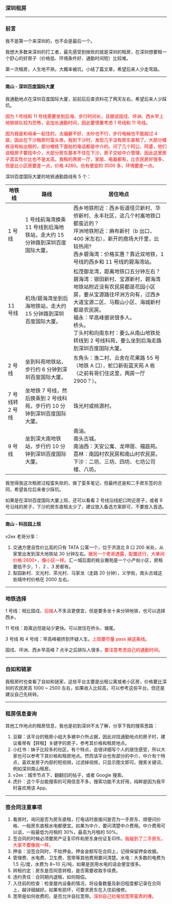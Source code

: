 ### 深圳租房

---
### 前言
我不是第一个来深圳的，也不会是最后一个。

我想大多数来深圳的打工者，最先感受到挫败的就是深圳的租房，在深圳想要租一个舒心的好房子（价格低、环境条件好、通勤时间短）比较难。

第一次租房，人生地不熟，大概率被坑，小结了篇文章，希望后来人少走弯路。

---
####  南山 - 深圳百度国际大厦
我通勤地点在深圳百度国际大厦，前前后后查资料花了两天左右，希望后来人少踩坑。

<font color=red>因为 1 号线和 11 号线需要坐到后海，步行时间长，且据说固戍、坪洲、西乡早上地铁排队较为恐怖，会加长通勤时间，因此要慎重考虑 1 号线和 11 号线。</font>

<font color=red>因为我是和母亲一起住的，太偏僻不好、太吵也不行，步行电梯也不能超过 4 层，因此在下沙租房时蛮头疼。我到下沙时，发现几乎没有房东直租了。大部分楼栋没有帖出租的，部分楼栋下面帖的电话都是中介的。问了几个阿公、阿婆，他们说租房子要找中介，大部分房东基本不住在下沙，房子交给中介管理，因此这里房子其实性价比也不是太高。我租的两房一厅，家居、电器都有，比农民房好很多，但是比小区房要差一点，价格 4280。也有便宜的 3500 多，环境要差一点。</font>

深圳百度国际大厦的地铁通勤路线有 5 个：

地铁线 | 路线  | 居住地点
--- | --- | ---
1 号线 |  1 号线前海湾换乘 11 号线到后海地铁站，走大约 15 分钟路到深圳百度国际大厦。 | 西乡地铁附近：西乡街道径贝新村、华侨新村、永丰社区，这几个村离地铁口都蛮近的？ <br/>坪洲地铁附近：麻布新村（b 出口，400 米左右），新开的商场大仟里，比较热闹?  <br/>西乡碧海湾：价格实惠？靠近双地铁，1 号线的西乡和 11 号线的碧海湾站。
11 号线 | 机场/碧海湾坐到后海地铁站，走大约 15 分钟路到深圳百度国际大厦。| 松茂御龙湾，距离地铁口五分钟左右？<br/>碧海湾：银田新村、宝源新村，碧海湾地铁站附近没有农民房都是花园小区房，要从宝源路往坪洲方向有，过西乡大道宝源二区、马鞍山小区、海城新村都是农民房。<br/>福永：早高峰据说很多人。<br/>桥头。<br/>丁头村和向南东村：要么从南山地铁处转线到 2 号线科苑，要么坐到后海走路到深圳百度国际大厦。
2 号线 | 坐到科苑地铁站，步行约 6 分钟到深圳百度国际大厦。 | 东角头：渔二村、云舍在花果路 55 号（地铁 A 口），蛇口新街蓝天苑 A 栋 （之前有哥们住这里，两房一厅 2900？）。
7 号线转 2 号线 |  坐地铁 7 号线，然后换乘到 2 号线科苑，步行约 10 分钟到深圳百度国际大厦。|  珠光村或桃源村。
9 号线 | 坐到深大南地铁站，步行约 10 分钟到深圳百度国际大厦。 |  南油。<br/>南头古城。<br/> 南油西：天安公寓、龙坤居、福庭苑。<br/>荔林：南园村农民房和南山村农民房。<br/>下沙：二坊、三坊、四坊、七坊公司楼、八坊。<br/>

我觉得我这次租房过程蛮失败的，做了蛮多笔记，但最终还是和二手房东签的合同，希望各位后来者少踩坑。

如果是在深圳百度国际大厦上班，还可以看看 2 号线沿线蛇口附近房子，或者 9 号沿线的房子，下沙的房东直租太少了，建议放入备选方案即可，不要放入首选。

----
#### 南山 - 科技园上班
v2ex 老哥分享：
1. 交通方便且性价比高的只有 TATA 公寓一个，位于洪浪北 B 口 200 米处，从家里出发到深大地铁站 30 分钟左右。<font color=red>据另一个老哥透露，配置还行，大单间价格 2600+，像小区一样。</font>汇一城后面的蚝业雅苑是一个小产权小区，房租要低不少，1 、2 、3 房都有。
2. 梨园新村、文光村、茶光村、马家龙（走路 20 分钟），义学街，南头古城这些城中村价格在 2000 左右。


---
### 地铁选择
1 号线：相比固戍、<font color=red>后瑞</font>人不多且更便宜，但是要多坐十来分钟地铁，也可以选择西乡。

11 号线：距离远但是站少更快。可以居住在桥头、塘尾。

3 号线 和 4 号线：早高峰被挤到怀疑人生。<font color=red>上班要尽量 pass 掉这条线。</font>

固戍、坪洲、西乡早高峰 7 点半之后排队人很多，<font color=red>要注意考虑自己的通勤时间。</font>

---
### 自如和链家
我租房时也查看了自如和链家，这些平台主要是出租公寓或者小区房，价格要比深圳的农民房高 1000 ~ 2500 左右，如果收入比较高，可以参考这些平台。但还是建议自己先转转。

---
### 租房信息查询
其他工作地点的租房信息，我也是初到深圳不太了解，分享下我的搜索思路：
1. 豆瓣：该平台的租房小组大多被中介所占据，因此对找通勤地点的房子时，建议看带有【转租】关键字的房子，参考其价格和租房地点。
2. 小红书：妹子比较多的社区，有个特点，会很详细写个人的居住感受，所以大家也可以参考下其价格和租房地点。然而该平台也有部分的中介，中介有个特点，喜欢发房子内部的短视频，过滤掉视频，只显示图文即可。搜索关键词，例如深圳南山租房。
3. v2ex：城市节点下，翻翻旧的帖子，或者 Google 搜索。
4. 虎扑：这个平台能搜索的可用信息不多，搜索功能不太好用，纯粹是因为我平时喜欢用该 App。

---
### 签合同注意事项
1. 看房时，询问是否为房东直租，打电话时直接问是否为一手房东、顺便问价格、一般房东直租水电都便宜。如果为中介，要问清楚中介费用。中介费用可以谈，一般最低为月租的 30%，最高为月租的 50%。
2. 签合同的时候必须要房产证复印件和房东身份证复印件。<font color=red>我碰到了二手房东，大家不要像我一样。</font>
3. 押金：没签合同时，不给押金。押金金额写在合同上，记得保留押金收据。
4. 管理费、水电费、卫生费、宽带等其他费用要问清楚。水电：大多数的电费为 1.5 元/度，水费为 8~10 元/吨，如果是民用水电的话会便宜很多。
5. 转租约定：房东是否同意转租，是否需要收取手续费。
6. 违约责任：合同期内退租，如何赔偿。
7. 入住前的检查：检查屋内设备的情况，将设备数量及新旧程度都记录在合同上，越详细越好。如果有损坏，可要求房东在入住前维修。
8. 宽带是如何收费的，是否允许自拉宽带。<font color=red>深圳自己拉电信宽带蛮贵的噢。</font>





